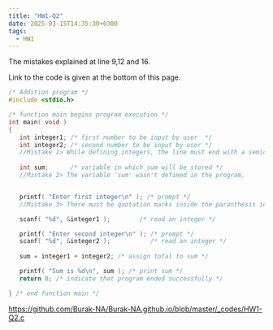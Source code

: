 ```yaml
---
title: "HW1-Q2"
date: 2025-03-15T14:35:30+0300
tags:
  - HW1
---
```


The mistakes explained at line 9,12 and 16. 


Link to the code is given at the bottom of this page.





  
```c
/* Addition program */
#include <stdio.h>

/* function main begins program execution */
int main( void )
{
   int integer1; /* first number to be input by user  */
   int integer2; /* second number to be input by user */
   //Mistake 1> While defining integers, the line must end with a semicolomn.
   
   int sum;      /* variable in which sum will be stored */ 
   //Mistake 2> The variable 'sum' wasn't defined in the program.


   printf( "Enter first integer\n" ); /* prompt */ 
   //Mistake 3> There must be quotation marks inside the paranthesis in printf function.

   scanf( "%d", &integer1 );        /* read an integer */

   printf( "Enter second integer\n" ); /* prompt */
   scanf( "%d", &integer2 );           /* read an integer */
   
   sum = integer1 + integer2; /* assign total to sum */

   printf( "Sum is %d\n", sum ); /* print sum */
   return 0; /* indicate that program ended successfully */

} /* end function main */

```

https://github.com/Burak-NA/Burak-NA.github.io/blob/master/_codes/HW1-Q2.c
